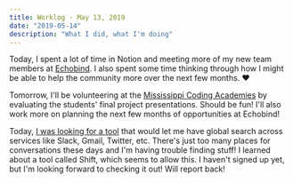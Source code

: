 ```yaml
---
title: Worklog - May 13, 2019
date: "2019-05-14"
description: "What I did, what I'm doing"
---
```


Today, I spent a lot of time in Notion and meeting more of my new team members at [Echobind](https://echobind.com). I also spent some time thinking through how I might be able to help the community more over the next few months. ❤️

Tomorrow, I'll be volunteering at the [Mississippi Coding Academies](https://mscoding.org) by evaluating the students' final project presentations. Should be fun! I'll also work more on planning the next few months of opportunities at Echobind!

Today, [I was looking for a tool](https://twitter.com/jchiatt/status/1128318252071948288) that would let me have global search across services like Slack, Gmail, Twitter, etc. There's just too many places for conversations these days and I'm having trouble finding stuff! I learned about a tool called Shift, which seems to allow this. I haven't signed up yet, but I'm looking forward to checking it out! Will report back!
